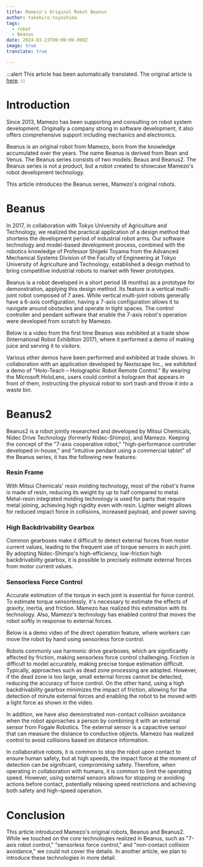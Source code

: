 ```yaml
---
title: Mamezo's Original Robot Beanus
author: takehiro-toyoshima
tags:
  - robot
  - Beanus
date: 2024-03-23T00:00:00.000Z
image: true
translate: true

---
```


:::alert
This article has been automatically translated.
The original article is [here](https://developer.mamezou-tech.com/robotics/beanus/beanus_introduction/).
:::



# Introduction

Since 2013, Mamezo has been supporting and consulting on robot system development. Originally a company strong in software development, it also offers comprehensive support including mechanics and electronics.

Beanus is an original robot from Mamezo, born from the knowledge accumulated over the years. The name Beanus is derived from Bean and Venus. The Beanus series consists of two models: Beaus and Beanus2. The Beanus series is not a product, but a robot created to showcase Mamezo's robot development technology.

This article introduces the Beanus series, Mamezo's original robots.

# Beanus

In 2017, in collaboration with Tokyo University of Agriculture and Technology, we realized the practical application of a design method that shortens the development period of industrial robot arms. Our software technology and model-based development process, combined with the robotics knowledge of Professor Shigeki Toyama from the Advanced Mechanical Systems Division of the Faculty of Engineering at Tokyo University of Agriculture and Technology, established a design method to bring competitive industrial robots to market with fewer prototypes.

Beanus is a robot developed in a short period (8 months) as a prototype for demonstration, applying this design method. Its feature is a vertical multi-joint robot composed of 7 axes. While vertical multi-joint robots generally have a 6-axis configuration, having a 7-axis configuration allows it to navigate around obstacles and operate in tight spaces. The control controller and pendant software that enable the 7-axis robot's operation were developed from scratch by Mamezo.

Below is a video from the first time Beanus was exhibited at a trade show (International Robot Exhibition 2017), where it performed a demo of making juice and serving it to visitors.

Various other demos have been performed and exhibited at trade shows. In collaboration with an application developed by Nextscape Inc., we exhibited a demo of "Holo-Teach – Holographic Robot Remote Control." By wearing the Microsoft HoloLens, users could control a hologram that appears in front of them, instructing the physical robot to sort trash and throw it into a waste bin.

# Beanus2

Beanus2 is a robot jointly researched and developed by Mitsui Chemicals, Nidec Drive Technology (formerly Nidec-Shimpo), and Mamezo. Keeping the concept of the "7-axis cooperative robot," "high-performance controller developed in-house," and "intuitive pendant using a commercial tablet" of the Beanus series, it has the following new features:

### Resin Frame
With Mitsui Chemicals' resin molding technology, most of the robot's frame is made of resin, reducing its weight by up to half compared to metal. Metal-resin integrated molding technology is used for parts that require metal joining, achieving high rigidity even with resin. Lighter weight allows for reduced impact force in collisions, increased payload, and power saving.

### High Backdrivability Gearbox
Common gearboxes make it difficult to detect external forces from motor current values, leading to the frequent use of torque sensors in each joint. By adopting Nidec-Shimpo's high-efficiency, low-friction high backdrivability gearbox, it is possible to precisely estimate external forces from motor current values.

### Sensorless Force Control
Accurate estimation of the torque in each joint is essential for force control. To estimate torque sensorlessly, it's necessary to estimate the effects of gravity, inertia, and friction. Mamezo has realized this estimation with its technology. Also, Mamezo's technology has enabled control that moves the robot softly in response to external forces.

Below is a demo video of the direct operation feature, where workers can move the robot by hand using sensorless force control.

Robots commonly use harmonic drive gearboxes, which are significantly affected by friction, making sensorless force control challenging. Friction is difficult to model accurately, making precise torque estimation difficult. Typically, approaches such as dead zone processing are adopted. However, if the dead zone is too large, small external forces cannot be detected, reducing the accuracy of force control. On the other hand, using a high backdrivability gearbox minimizes the impact of friction, allowing for the detection of minute external forces and enabling the robot to be moved with a light force as shown in the video.

In addition, we have also demonstrated non-contact collision avoidance when the robot approaches a person by combining it with an external sensor from Fogale Robotics. The external sensor is a capacitive sensor that can measure the distance to conductive objects. Mamezo has realized control to avoid collisions based on distance information.

In collaborative robots, it is common to stop the robot upon contact to ensure human safety, but at high speeds, the impact force at the moment of detection can be significant, compromising safety. Therefore, when operating in collaboration with humans, it is common to limit the operating speed. However, using external sensors allows for stopping or avoiding actions before contact, potentially relaxing speed restrictions and achieving both safety and high-speed operation.

# Conclusion

This article introduced Mamezo's original robots, Beanus and Beanus2. While we touched on the core technologies realized in Beanus, such as "7-axis robot control," "sensorless force control," and "non-contact collision avoidance," we could not cover the details. In another article, we plan to introduce these technologies in more detail.
